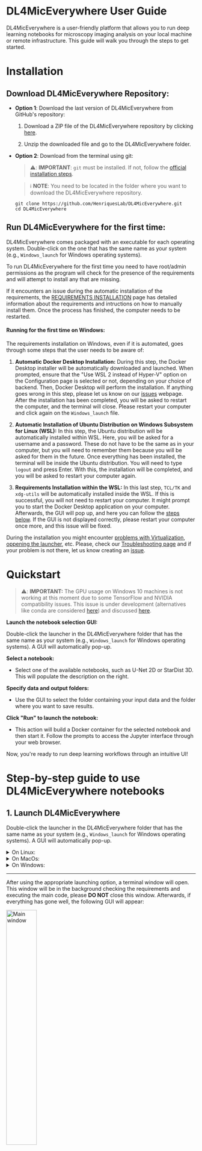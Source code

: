 # DL4MicEverywhere User Guide

DL4MicEverywhere is a user-friendly platform that allows you to run deep learning notebooks for microscopy imaging analysis on your local machine or remote infrastructure. This guide will walk you through the steps to get started.

# Installation

## Download DL4MicEverywhere Repository:

* **Option 1**: Download the last version of DL4MicEverywhere from GitHub's repository:

    1. Download a ZIP file of the DL4MicEverywhere repository by clicking [here](https://github.com/HenriquesLab/DL4MicEverywhere/archive/refs/heads/main.zip).

    2. Unzip the downloaded file and go to the DL4MicEverywhere folder. 

* **Option 2**: Download from the terminal using git:

    > ⚠️: **IMPORTANT**:
    > `git` must be installed. If not, follow the [official installation steps](https://git-scm.com/book/en/v2/Getting-Started-Installing-Git).

    > ℹ️ **NOTE**:
    > You need to be located in the folder where you want to download the DL4MicEverywhere repository.

    ```
    git clone https://github.com/HenriquesLab/DL4MicEverywhere.git
    cd DL4MicEverywhere
    ```

## Run DL4MicEverywhere for the first time:
DL4MicEverywhere comes packaged with an executable for each operating system. Double-click on the one that has the same name as your system (e.g., `Windows_launch` for Windows operating systems).

To run DL4MicEverywhere for the first time you need to have root/admin permissions as the program will check for the presence of the requirements and will attempt to install any that are missing. 

If it encounters an issue during the automatic installation of the requirements, the [REQUIREMENTS INSTALLATION](REQUIREMENTS_INSTALLATION.md) page has detailed information about the requirements and intructions on how to manually install them.
Once the process has finished, the computer needs to be restarted.

#### Running for the first time on Windows:

The requirements installation on Windows, even if it is automated, goes through some steps that the user needs to be aware of:

1. **Automatic Docker Desktop Installation:**
   During this step, the Docker Desktop installer will be automatically downloaded and launched. When prompted, ensure that the "Use WSL 2 instead of Hyper-V" option on the Configuration page is selected or not, depending on your choice of backend. Then, Docker Desktop will perform the installation. If anything goes wrong in this step, please let us know on our [issues](https://github.com/HenriquesLab/DL4MicEverywhere/issues) webpage. After the installation has been completed, you will be asked to restart the computer, and the terminal will close. Please restart your computer and click again on the `Windows_launch` file.

2. **Automatic Installation of Ubuntu Distribution on Windows Subsystem for Linux (WSL):**
   In this step, the Ubuntu distribution will be automatically installed within WSL. Here, you will be asked for a username and a password. These do not have to be the same as in your computer, but you will need to remember them because you will be asked for them in the future. Once everything has been installed, the terminal will be inside the Ubuntu distribution. You will need to type `logout` and press Enter. With this, the installation will be completed, and you will be asked to restart your computer again.

3. **Requirements Installation within the WSL:**
   In this last step, `TCL/TK` and `xdg-utils` will be automatically installed inside the WSL. If this is successful, you will not need to restart your computer. It might prompt you to start the Docker Desktop application on your computer. Afterwards, the GUI will pop up, and here you can follow the [steps below](https://github.com/HenriquesLab/DL4MicEverywhere/blob/main/docs/USER_GUIDE.md#step-by-step-guide-to-use-dl4miceverywhere-notebooks). If the GUI is not displayed correctly, please restart your computer once more, and this issue will be fixed.

During the installation you might encounter [problems with Virtualization](https://github.com/HenriquesLab/DL4MicEverywhere/blob/main/docs/TROUBLESHOOTING.md#wsregisterdistribution-failed-with-error-0x80370102), [oppening the launcher](https://github.com/HenriquesLab/DL4MicEverywhere/blob/main/docs/TROUBLESHOOTING.md#windows_launher-cannot-be-oppened), etc. Please, check our [Troubleshooting page](https://github.com/HenriquesLab/DL4MicEverywhere/blob/main/docs/TROUBLESHOOTING.md) and if your problem is not there, let us know creating an [issue](https://github.com/HenriquesLab/DL4MicEverywhere/issues).

# Quickstart 

> ⚠️: **IMPORTANT:**
> The GPU usage on Windows 10 machines is not working at this moment due to some TensorFlow and NVIDIA compatibility issues. This issue is under development (alternatives like conda are considered [here](https://github.com/HenriquesLab/DL4MicEverywhere/tree/Pass-to-conda)) and discussed [here](https://github.com/HenriquesLab/DL4MicEverywhere/issues/24). 

**Launch the notebook selection GUI:**

Double-click the launcher in the DL4MicEverywhere folder that has the same name as your system (e.g., `Windows_launch` for Windows operating systems). A GUI will automatically pop-up.

**Select a notebook:**

- Select one of the available notebooks, such as U-Net 2D or StarDist 3D. This will populate the description on the right.

**Specify data and output folders:** 

- Use the GUI to select the folder containing your input data and the folder where you want to save results. 

**Click "Run" to launch the notebook:**

- This action will build a Docker container for the selected notebook and then start it. Follow the prompts to access the Jupyter interface through your web browser.

Now, you're ready to run deep learning workflows through an intuitive UI!


# Step-by-step guide to use DL4MicEverywhere notebooks


## 1. Launch DL4MicEverywhere

Double-click the launcher in the DL4MicEverywhere folder that has the same name as your system (e.g., `Windows_launch` for Windows operating systems). A GUI will automatically pop-up.

<details>
<summary>On Linux:</summary>


Run the following command in the terminal:
> ℹ️ **NOTE**:
> You need to be located in the DL4MicEverywhere folder, where `Linux_launch.sh` is in.
```
bash Linux_launch.sh
```

If you want a double click file, you will need to run the following command in the terminal:
> ℹ️ **NOTE**:
> You need to be located in the DL4MicEverywhere folder, where `.tools` folder is in.
```
bash .tools/create_desktop.sh
```
This will create a `DL4MicEverywhere.desktop` file in your Desktop. You will need to right click the file and ´Allow Launching´, after that you will always be able to launch DL4MicEverywhere by double clicking it.  

</details>

<details>
<summary>On MacOs:</summary>


Double click the `MacOS_launch.command` file (you might get the [following message](https://github.com/HenriquesLab/DL4MicEverywhere/blob/main/docs/TROUBLESHOOTING.md#macos_launher-cannot-be-oppened)) or run the following command in the terminal:

> ℹ️ **NOTE**:
> You need to be located in the DL4MicEverywhere folder, where `MacOS_launch.command` is in.
```
bash MacOS_launch.command
```
</details>

<details>
<summary>On Windows:</summary>


Double click the `Windows_launch.bat` file (you might get the [following message](https://github.com/HenriquesLab/DL4MicEverywhere/blob/main/docs/TROUBLESHOOTING.md#windows_launher-cannot-be-oppened)) or run the following command in the terminal:

> ℹ️ **NOTE**:
> You need to be located in the DL4MicEverywhere folder, where `Windows_launch.bat` is in.
```
.\Windows_launch.bat
```
</details>

---

After using the appropriate launching option, a terminal window will open. This window will be in the background checking the requirements and executing the main code, please **DO NOT** close this window. Afterwards, if everything has gone well, the following GUI will appear: 

<img src="https://github.com/HenriquesLab/DL4MicEverywhere/blob/documentation/Wiki%20images/GUI_USER_GUIDE/gui_clean.png" 
     alt="Main window"
     width="40%" 
     height="40%" />
     
DL4MicEverywhere can also be launched, without GUI, via the command line, check out our [CLI User Guide](docs/CLI_USER_GUIDE.md) for how to do it.

## 2. GUI interface

The image below displays the basic GUI interface. A default list of model notebooks is provided. First, you need to choose the folder containing the model you want to use:

<img src="https://github.com/HenriquesLab/DL4MicEverywhere/blob/documentation/Wiki%20images/GUI_USER_GUIDE/gui_notebook_type.png" 
     alt="Notebook type"
     width="30%" 
     height="30%" />

The available folders are: 
 - [Bespoke_notebooks](https://github.com/HenriquesLab/DL4MicEverywhere/blob/main/notebooks/Bespoke_notebooks/README.md)
 - [External_notebooks](https://github.com/HenriquesLab/DL4MicEverywhere/blob/main/notebooks/External_notebooks/README.md)
 - [ZeroCostDL4Mic_notebooks](https://github.com/HenriquesLab/DL4MicEverywhere/blob/main/notebooks/ZeroCostDL4Mic_notebooks/README.md)

After selecting the folder, you need to choose the notebook you want to use from the second list:

<img src="https://github.com/HenriquesLab/DL4MicEverywhere/blob/documentation/Wiki%20images/GUI_USER_GUIDE/gui_notebook_name.png" 
     alt="Main window"
     width="30%" 
     height="30%" />

After selecting the notebook, there are only two mandatory arguments: **Data folder** and **Output folder**. 

### Choose the data folder

In the **Path to the data folder** section, you can either paste the path to the file directly or click on the **Select** button. 

> ℹ️ **NOTE**:
> If you are on Windows, plese use the **Select** button instead of pasting the path. The GUI is run inside the Windows Subsystem for Linux, that changes the path's format. For example `C:\Users\username\Downloads` will need to be `/mnt/c/Users/username/Downloads`. 

The path you select here should lead to the folder containing the data you want to use in your model, such as the images for training, the weights of a pretrained model, etc. Clicking the **Select** button will open a window displaying your file system:

<img src="https://github.com/HenriquesLab/DL4MicEverywhere/blob/documentation/Wiki%20images/DATA.png" 
     alt="Window to choose the data folder"
     width="60%" 
     height="60%" />

After selecting the path to the folder, the main window should look like this:

<img src="https://github.com/HenriquesLab/DL4MicEverywhere/blob/documentation/Wiki%20images/GUI_USER_GUIDE/gui_data.png" 
     alt="Main window after data folder"
     width="40%" 
     height="40%" />


### Choose the output folder

In the **Path to the output folder** section, you can either paste the path to the file directly or click on the **Select** button. 

> ℹ️ **NOTE**:
> If you are on Windows, plese use the **Select** button instead of pasting the path. The GUI is run inside the Windows Subsystem for Linux, that changes the path's format. For example `C:\Users\username\Downloads` will need to be `/mnt/c/Users/username/Downloads`.

> ⚠️: **IMPORTANT:**
> Only the files you store in this folder will be saved once you close the program, the rest will be lost.

The path you select here should lead to the folder where you plan to save and store the results of the notebook. Clicking the **Select** button will open a window displaying your file system:

<img src="https://github.com/HenriquesLab/DL4MicEverywhere/blob/documentation/Wiki%20images/OUTPUT.png" 
     alt="Window to choose the output folder"
     width="60%" 
     height="60%" />

After selecting the path to the folder, the main window should look like this:

<img src="https://github.com/HenriquesLab/DL4MicEverywhere/blob/documentation/Wiki%20images/GUI_USER_GUIDE/gui_output.png" 
     alt="Main window after output folder"
     width="40%" 
     height="40%" />

With these arguments set, you can click **Run** to execute the program. Additionally, you can choose to use a GPU (if your device has one) and you can assign a custom tag to the Docker image that will be built.

### Activate/Deactivate the GPU

> ℹ️ **NOTE**:
> This option, will only be available if a configured Nvidia Graphic Card is detected on your computer.

The **Allow GPU** checkbox allows you to choose whether or not to use the GPU (it is unchecked by default). To use the GPU you just need to click it and a ☑️ will appear.

### Load previous setting

The first time you run DL4MicEverywhere this setting will be disabled, as there are no previous settings. Once you click `Run`, the used settings will be stored and will be available in the next time you run DL4MicEverywhere. By clicking this button you will load the last settings that were used, facilitating the workflow in cases where you are running the same configuration multiple times. 

## 3. Docker images

DL4MicEverywhere will either pull a container image from Dockerhub or build one for you if there isn't one suitable for your operating system and configuration. The interface may ask you:

1. if there is already an image on your machine, would you like to rebuild and replace it?
2. if there is no image on your machine but there is one on Docker hub, would you like to download it?

> ℹ️ **NOTE**:
> Your system might require root access or password authentication to build a Docker image.
<img src="https://github.com/HenriquesLab/DL4MicEverywhere/blob/documentation/Wiki%20images/PASSWORD_BUILDIMAGE.png" 
     alt="Root access is required to build a docker image"
     width="40%" 
     height="40%" />
   
While building or pulling the image, your terminal window will look like this:

<img src="https://github.com/HenriquesLab/DL4MicEverywhere/blob/documentation/Wiki%20images/IMAGE_BUILD_TERMINAL.png" 
     alt="Terminal after building a docker image"
     width="60%" 
     height="60%" />

Docker images occupy between 3 and 5 GB of memory, so it is advisable to manage them periodically. Check how to do it [here](DOCKER_DESKTOP.md)

## 4. Working with DL4MicEverywhere notebooks
After building a Docker image and running a container to run the notebooks, DL4MicEverywhere will automatically run Jupyter Lab and open it in the default browser.
The notebooks, inspired by ZeroCostDL4Mic, are designed to be user-friendly and do not require programming skills to run them. Follow their [Step-by-step "How to"](https://github.com/HenriquesLab/ZeroCostDL4Mic/wiki/Step-by-step-run-through) to get further details about parameters and data formats. 

When you open the notebook in Jupyter Lab, code cells are hidden with a message `# Run this cell to visualise the parameters and click the button to execute the code ...`. 

When you run the code cells (either by pressing `Ctrl+Enter` or clicking on the play symbol on the top bar of the notebook), an interactive menu appears as shown in the image. In this menu, you can specify any required parameter. After specifying all the parameters, click on "Load and run". Note that if you do not click, the code of that cell will not run. Likewise, if you run the cell again, the parameters will need to be specified again. 

<img src="https://github.com/HenriquesLab/DL4MicEverywhere/blob/documentation/Wiki%20images/NOTEBOOK_PARAMS.png" 
     alt="Notebook parameters"
     width="100%" 
     height="100%" />

**IMPORTANT**: 
- Docker is running on a virtual machine, so the main path is `/home/` and anything shown on the left directory, is placed inside `/home/`. This means that when we want to provide the path to `data` in the code, we need to indicate it as `"/home/data"`.
- Anything stored outside of the `Data` and `Results` folder will disappear when stopping the docker container or closing the terminal. Thus, anything you want to save, including the notebook, needs to be placed in the Results folder. 

<img src="https://github.com/HenriquesLab/DL4MicEverywhere/blob/documentation/Wiki%20images/JUPYTERLAB_DIR.png" 
     alt="Jupyter Lab home directory"
     width="60%" 
     height="60%" />

## 5 Containerise your own pipelines (Advanced options)
The advance options of DL4MicEverywhere allows for the containerisation of local pipelines or custom configurations that are not published as part of the collection of DL4MicEverywhere. It also provides a chance to test the containerisation and the format of DL4MicEverywhere notebooks before uploading them . 

Clicking on the **Advanced options** button at the bottom will display a new section:

<img src="https://github.com/HenriquesLab/DL4MicEverywhere/blob/documentation/Wiki%20images/GUI_USER_GUIDE/gui_advanced.png" 
     alt="Advanced options"
     width="40%" 
     height="40%" />

When you choose this option, the **default notebooks** section will be disabled and will not consider the information you provide there. The rest of the arguments you provided will remain intact. In the advanced options, you can provide paths to local files of the `configuration.yaml`, `notebook.ipynb`, and `requirements.txt`.

### Select a local `configuration.yaml`:

In the **Path to the configuration.yaml** section, you can either paste the path to the file directly or click on the **Select** button. 

Providing a valid `configuration.yaml` file is **mandatory** when using the advanced options. You need to select the path to the configuration.yaml file you want to use (make sure it follows the [defined structure](https://github.com/HenriquesLab/DL4MicEverywhere/blob/main/docs/FORMAT.md)). Clicking the **Select** button will open a window displaying your file system:

<img src="https://github.com/HenriquesLab/DL4MicEverywhere/blob/documentation/Wiki%20images/GUI_USER_GUIDE/gui_config_select.png" 
     alt="Select the local configuration"
     width="60%" 
     height="60%" />

After selecting the file, the window should look like this:

<img src="https://github.com/HenriquesLab/DL4MicEverywhere/blob/documentation/Wiki%20images/GUI_USER_GUIDE/gui_config.png" 
     alt="Select the local configuration result"
     width="40%" 
     height="40%" />

### Select a local notebook:

Just like the `configuration.yaml` file selection, you can select a `.ipynb` notebook instead of the one provided in the `configuration.yaml` that follows the ZeroCostDL4Mic structure:


<img src="https://github.com/HenriquesLab/DL4MicEverywhere/blob/documentation/Wiki%20images/GUI_USER_GUIDE/gui_notebook_select.png" 
     alt="Select the local notebook"
     width="60%" 
     height="60%" />

After selecting the file, the window should look like this:

<img src="https://github.com/HenriquesLab/DL4MicEverywhere/blob/documentation/Wiki%20images/GUI_USER_GUIDE/gui_notebook.png" 
     alt="Select the local notebook result"
     width="40%" 
     height="40%" />

### Select a local requirements file:

You can also select a `requirements.txt` file instead of the one provided in the `configuration.yaml`. This file should contain the Python libraries that you want to be installed in the container:

<img src="https://github.com/HenriquesLab/DL4MicEverywhere/blob/documentation/Wiki%20images/GUI_USER_GUIDE/gui_requ_select.png" 
     alt="Select the local requirements"
     width="60%" 
     height="60%" />

After selecting the file, the window should look like this:

<img src="https://github.com/HenriquesLab/DL4MicEverywhere/blob/documentation/Wiki%20images/GUI_USER_GUIDE/gui_requ.png" 
     alt="Select the local requirements result"
     width="40%" 
     height="40%" />

### Assign a custom tag to the Docker image

You can enter the tag you want in the **Tag** textbox. In the following example, we assign the tag 'MyTag' to the Docker image:

<img src="https://github.com/HenriquesLab/DL4MicEverywhere/blob/documentation/Wiki%20images/GUI_USER_GUIDE/gui_tag.png" 
     alt="Main window after Tag"
     width="40%" 
     height="40%" />
 
